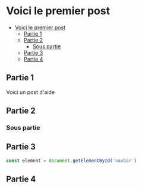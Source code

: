 # Voici le premier post 
- [Voici le premier post](#voici-le-premier-post)
  - [Partie 1](#partie-1)
  - [Partie 2](#partie-2)
    - [Sous partie](#sous-partie)
  - [Partie 3](#partie-3)
  - [Partie 4](#partie-4)

## Partie 1
 Voici un post d'aide
## Partie 2
### Sous partie
## Partie 3
``` js
const element = document.getElementById('navbar')
```
## Partie 4